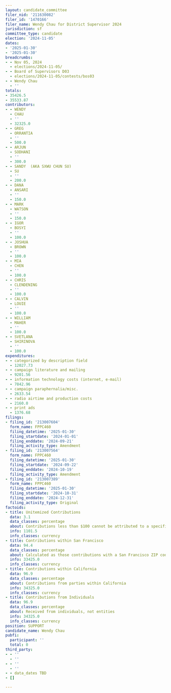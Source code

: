 ```yaml
---
layout: candidate_committee
filer_nid: '211630082'
filer_id: '1470166'
filer_name: Wendy Chau for District Supervisor 2024
jurisdiction: sf
committee_type: candidate
election: '2024-11-05'
dates:
- '2025-01-30'
- '2025-01-30'
breadcrumbs:
- - Nov 05, 2024
  - elections/2024-11-05/
- - Board of Supervisors D03
  - elections/2024-11-05/contests/bos03
- - Wendy Chau
  - ''
totals:
- 35426.5
- 35533.87
contributors:
- - WENDY
  - CHAU
  - ''
  - 32325.0
- - GREG
  - ORRANTIA
  - ''
  - 500.0
- - ARJUN
  - SODHANI
  - ''
  - 300.0
- - SANDY  (AKA SXWU CHUN SU)
  - SU
  - ''
  - 200.0
- - DANA
  - ANSARI
  - ''
  - 150.0
- - MARK
  - WATSON
  - ''
  - 150.0
- - IGOR
  - BOSYI
  - ''
  - 100.0
- - JOSHUA
  - BROWN
  - ''
  - 100.0
- - MIA
  - CHEN
  - ''
  - 100.0
- - CHRIS
  - CLENDENING
  - ''
  - 100.0
- - CALVIN
  - LOUIE
  - ''
  - 100.0
- - WILLIAM
  - MAHER
  - ''
  - 100.0
- - SVETLANA
  - SHIRINOVA
  - ''
  - 100.0
expenditures:
- - categorized by description field
  - 12027.73
- - campaign literature and mailing
  - 9201.56
- - information technology costs (internet, e-mail)
  - 7842.96
- - campaign paraphernalia/misc.
  - 2633.54
- - radio airtime and production costs
  - 2160.0
- - print ads
  - 1376.68
filings:
- filing_id: '213007604'
  form_name: FPPC460
  filing_datetime: '2025-01-30'
  filing_startdate: '2024-01-01'
  filing_enddate: '2024-09-21'
  filing_activity_type: Amendment
- filing_id: '213007564'
  form_name: FPPC460
  filing_datetime: '2025-01-30'
  filing_startdate: '2024-09-22'
  filing_enddate: '2024-10-19'
  filing_activity_type: Amendment
- filing_id: '213007389'
  form_name: FPPC460
  filing_datetime: '2025-01-30'
  filing_startdate: '2024-10-31'
  filing_enddate: '2024-12-31'
  filing_activity_type: Original
factoids:
- title: Unitemized Contributions
  data: 3.1
  data_classes: percentage
  about: Contributions less than $100 cannot be attributed to a specific individual
  info: 1101.5
  info_classes: currency
- title: Contributions within San Francisco
  data: 94.4
  data_classes: percentage
  about: Calculated as those contributions with a San Francisco ZIP code
  info: 33425.0
  info_classes: currency
- title: Contributions within California
  data: 96.9
  data_classes: percentage
  about: Contributions from parties within California
  info: 34325.0
  info_classes: currency
- title: Contributions from Individuals
  data: 96.9
  data_classes: percentage
  about: Received from individuals, not entities
  info: 34325.0
  info_classes: currency
position: SUPPORT
candidate_name: Wendy Chau
pubfi:
  participant: ''
  total: 0
third_party:
- - ''
  - ''
- - ''
  - ''
- - data_dates TBD
- []

---
```


